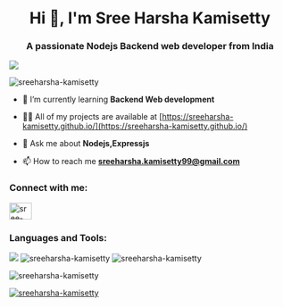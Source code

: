 <h1 align="center">Hi 👋, I'm Sree Harsha Kamisetty</h1>
<h3 align="center">A passionate Nodejs Backend web developer from India</h3>
<img src="https://media.giphy.com/media/USV0ym3bVWQJJmNu3N/giphy.gif?cid=790b7611h3jkr3c8nx3ivhm4myr1yky6gqjj57xlkswnrjda&ep=v1_gifs_search&rid=giphy.gif&ct=g">

<p align="left"> <img src="https://komarev.com/ghpvc/?username=sreeharsha-kamisetty&label=Profile%20views&color=0e75b6&style=flat" alt="sreeharsha-kamisetty" /> </p>



- 🌱 I’m currently learning **Backend Web development**

- 👨‍💻 All of my projects are available at [https://sreeharsha-kamisetty.github.io/](https://sreeharsha-kamisetty.github.io/)

- 💬 Ask me about **Nodejs,Expressjs**

- 📫 How to reach me **sreeharsha.kamisetty99@gmail.com**

<h3 align="left">Connect with me:</h3>
<p align="left">
<a href="https://linkedin.com/in/sree-harsha-kamisetty" target="blank"><img align="center" src="https://raw.githubusercontent.com/rahuldkjain/github-profile-readme-generator/master/src/images/icons/Social/linked-in-alt.svg" alt="sree-harsha-kamisetty" height="30" width="40" /></a>
</p>

<h3 align="left">Languages and Tools:</h3>


  <img src="https://skillicons.dev/icons?i=nodejs,express,mongodb,js,html,css,vscode,postman,github,git,netlify,java,mysql&perline=4"> 



  
  <img src="https://github-readme-stats.vercel.app/api?username=sreeharsha-kamisetty&show_icons=true&locale=en&theme=radical" alt="sreeharsha-kamisetty" />
  
  <img src="https://github-readme-stats.vercel.app/api/top-langs?username=sreeharsha-kamisetty&show_icons=true&locale=en&layout=compact&theme=radical" alt="sreeharsha-kamisetty" />




<p ><img  src="https://github-readme-streak-stats.herokuapp.com/?user=sreeharsha-kamisetty&theme=highcontrast" alt="sreeharsha-kamisetty" /></p>
<p align="left"> <a href="https://github.com/ryo-ma/github-profile-trophy"><img src="https://github-profile-trophy.vercel.app/?username=sreeharsha-kamisetty&theme=darkhub" alt="sreeharsha-kamisetty" /></a> </p>
